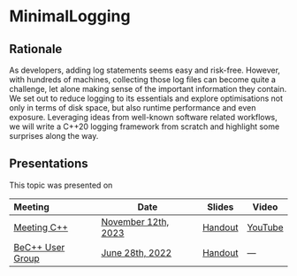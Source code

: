# MinimalLogging

## Rationale

As developers, adding log statements seems easy and risk-free. However, with hundreds of machines, collecting those log files can become quite a challenge, let alone making sense of the important information they contain. We set out to reduce logging to its essentials and explore optimisations not only in terms of disk space, but also runtime performance and even exposure. Leveraging ideas from well-known software related workflows, we will write a C++20 logging framework from scratch and highlight some surprises along the way.

## Presentations

This topic was presented on 

| Meeting | Date | Slides | Video |
| :--- | --- | --- | --- |
| [Meeting C++](https://meetingcpp.com) | [November 12th, 2023](https://meetingcpp.com/2023/Talks/items/Minimal_Logging_Framework_in_Cpp_20.html) | [Handout](Presentations/2023-11-12%20Minimal%20Logging%20Meeting%20C++.pdf) | [YouTube](https://www.youtube.com/watch?v=762owEyCI4o) |
| [BeC++ User Group](http://becpp.org) | [June 28th, 2022](http://becpp.org/blog/2022/06/02/next-becpp-ug-meeting-planned-for-june-28th-2022) | [Handout](Presentations/2022-06-28%20Minimal%20Logging%20in%20C++%2020.pdf) | — |
